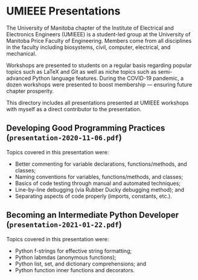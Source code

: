 # UMIEEE Presentations

The University of Manitoba chapter of the Institute of Electrical and Electronics Engineers (UMIEEE) is a student-led group at the University of Manitoba Price Faculty of Engineering. Members come from all disciplines in the faculty including biosystems, civil, computer, electrical, and mechanical.

Workshops are presented to students on a regular basis regarding popular topics such as LaTeX and Git as well as niche topics such as semi-advanced Python language features. During the COVID-19 pandemic, a dozen workshops were presented to boost membership &mdash; ensuring future chapter prosperity.

This directory includes all presentations presented at UMIEEE workshops with myself as a direct contributor to the presentation.

## Developing Good Programming Practices (`presentation-2020-11-06.pdf`)

Topics covered in this presentation were:
* Better commenting for variable declarations, functions/methods, and classes;
* Naming conventions for variables, functions/methods, and classes;
* Basics of code testing through manual and automated techniques;
* Line-by-line debugging (via Rubber Ducky debugging method); and
* Separating aspects of code properly (imports, constants, etc.).

## Becoming an Intermediate Python Developer (`presentation-2021-01-22.pdf`)

Topics covered in this presentation were:
* Python f-strings for effective string formatting;
* Python labmdas (anonymous functions);
* Python list, set, and dictionary comprehensions; and
* Python function inner functions and decorators.
